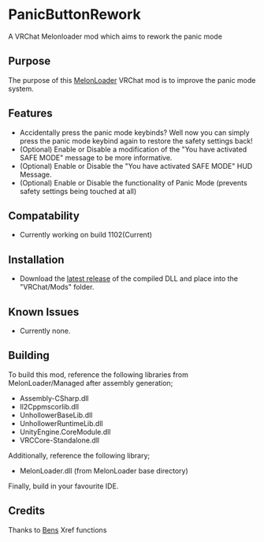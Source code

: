 # PanicButtonRework
A VRChat Melonloader mod which aims to rework the panic mode 

## Purpose
The purpose of this [MelonLoader](https://github.com/LavaGang/MelonLoader) VRChat mod is to improve the panic mode system.

## Features
* Accidentally press the panic mode keybinds? Well now you can simply press the panic mode keybind again to restore the safety settings back!
* (Optional) Enable or Disable a modification of the "You have activated SAFE MODE" message to be more informative.
* (Optional) Enable or Disable the "You have activated SAFE MODE" HUD Message.
* (Optional) Enable or Disable the functionality of Panic Mode (prevents safety settings being touched at all)

## Compatability
* Currently working on build 1102(Current)

## Installation
* Download the [latest release](https://github.com/Kiokuu/PanicButtonRework/releases/latest) of the compiled DLL and place into the "VRChat/Mods" folder.

## Known Issues
- Currently none.

## Building
To build this mod, reference the following libraries from MelonLoader/Managed after assembly generation;
* Assembly-CSharp.dll
* Il2Cppmscorlib.dll
* UnhollowerBaseLib.dll
* UnhollowerRuntimeLib.dll
* UnityEngine.CoreModule.dll
* VRCCore-Standalone.dll

Additionally, reference the following library;
* MelonLoader.dll (from MelonLoader base directory)

Finally, build in your favourite IDE.

## Credits
Thanks to [Bens](https://github.com/BenjaminZehowlt) Xref functions
